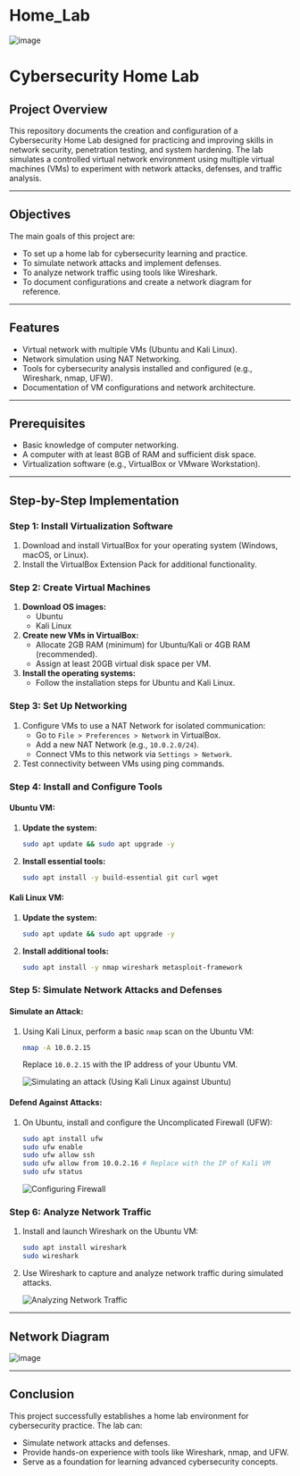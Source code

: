 # Home_Lab

![image](https://github.com/user-attachments/assets/387b5b62-8e66-4ef0-b4fc-7ec90d9b0b2a)



# Cybersecurity Home Lab

## Project Overview
This repository documents the creation and configuration of a Cybersecurity Home Lab designed for practicing and improving skills in network security, penetration testing, and system hardening. The lab simulates a controlled virtual network environment using multiple virtual machines (VMs) to experiment with network attacks, defenses, and traffic analysis.

---

## Objectives

The main goals of this project are:
- To set up a home lab for cybersecurity learning and practice.
- To simulate network attacks and implement defenses.
- To analyze network traffic using tools like Wireshark.
- To document configurations and create a network diagram for reference.

---

## Features

- Virtual network with multiple VMs (Ubuntu and Kali Linux).
- Network simulation using NAT Networking.
- Tools for cybersecurity analysis installed and configured (e.g., Wireshark, nmap, UFW).
- Documentation of VM configurations and network architecture.

---

## Prerequisites

- Basic knowledge of computer networking.
- A computer with at least 8GB of RAM and sufficient disk space.
- Virtualization software (e.g., VirtualBox or VMware Workstation).

---

## Step-by-Step Implementation

### Step 1: Install Virtualization Software
1. Download and install VirtualBox for your operating system (Windows, macOS, or Linux).
2. Install the VirtualBox Extension Pack for additional functionality.

### Step 2: Create Virtual Machines
1. **Download OS images:**
   - Ubuntu
   - Kali Linux
2. **Create new VMs in VirtualBox:**
   - Allocate 2GB RAM (minimum) for Ubuntu/Kali or 4GB RAM (recommended).
   - Assign at least 20GB virtual disk space per VM.
3. **Install the operating systems:**
   - Follow the installation steps for Ubuntu and Kali Linux.

### Step 3: Set Up Networking
1. Configure VMs to use a NAT Network for isolated communication:
   - Go to `File > Preferences > Network` in VirtualBox.
   - Add a new NAT Network (e.g., `10.0.2.0/24`).
   - Connect VMs to this network via `Settings > Network`.
2. Test connectivity between VMs using ping commands.

### Step 4: Install and Configure Tools
#### Ubuntu VM:
1. **Update the system:**
   ```bash
   sudo apt update && sudo apt upgrade -y
   ```
2. **Install essential tools:**
   ```bash
   sudo apt install -y build-essential git curl wget
   ```
#### Kali Linux VM:
1. **Update the system:**
   ```bash
   sudo apt update && sudo apt upgrade -y
   ```
2. **Install additional tools:**
   ```bash
   sudo apt install -y nmap wireshark metasploit-framework
   ```

### Step 5: Simulate Network Attacks and Defenses
#### Simulate an Attack:
1. Using Kali Linux, perform a basic `nmap` scan on the Ubuntu VM:
   ```bash
   nmap -A 10.0.2.15
   ```
   Replace `10.0.2.15` with the IP address of your Ubuntu VM.
   
   ![Simulating an attack (Using Kali Linux against Ubuntu)](https://github.com/user-attachments/assets/3ed88968-338d-4b80-bbbe-4b140fb022db)

#### Defend Against Attacks:
1. On Ubuntu, install and configure the Uncomplicated Firewall (UFW):
   ```bash
   sudo apt install ufw
   sudo ufw enable
   sudo ufw allow ssh
   sudo ufw allow from 10.0.2.16 # Replace with the IP of Kali VM
   sudo ufw status
   ```
   
   ![Configuring Firewall](https://github.com/user-attachments/assets/98a6643b-7ce8-48d5-8279-236987b053ef)

### Step 6: Analyze Network Traffic
1. Install and launch Wireshark on the Ubuntu VM:
   ```bash
   sudo apt install wireshark
   sudo wireshark
   ```
2. Use Wireshark to capture and analyze network traffic during simulated attacks.
   
   ![Analyzing Network Traffic](https://github.com/user-attachments/assets/9ddf6718-d688-4b26-a3f9-f78761271397)

<!--
### Step 7: Document Your Setup
1. **Network Diagram:**
   ![image](https://github.com/user-attachments/assets/387b5b62-8e66-4ef0-b4fc-7ec90d9b0b2a)
2. **Configuration Details:**
   - Document settings for each VM, including:
     - Network configurations (e.g., NAT Network setup).
     - Installed tools and their configurations.
     - Any custom rules (e.g., UFW rules).
-->
---

## Network Diagram

![image](https://github.com/user-attachments/assets/387b5b62-8e66-4ef0-b4fc-7ec90d9b0b2a)

---

## Conclusion

This project successfully establishes a home lab environment for cybersecurity practice. The lab can:
- Simulate network attacks and defenses.
- Provide hands-on experience with tools like Wireshark, nmap, and UFW.
- Serve as a foundation for learning advanced cybersecurity concepts.






